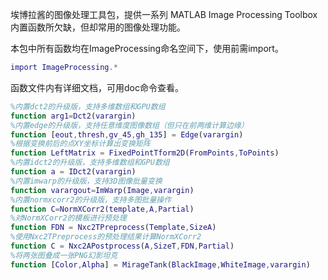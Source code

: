 埃博拉酱的图像处理工具包，提供一系列 MATLAB Image Processing Toolbox 内置函数所欠缺，但却常用的图像处理功能。

本包中所有函数均在ImageProcessing命名空间下，使用前需import。
```MATLAB
import ImageProcessing.*
```
函数文件内有详细文档，可用doc命令查看。
```MATLAB
%内置dct2的升级版，支持多维数组和GPU数组
function arg1=Dct2(varargin)
%内置edge的升级版，支持任意维度图像数组（但只在前两维计算边缘）
function [eout,thresh,gv_45,gh_135] = Edge(varargin)
%根据变换前后的点XY坐标计算出变换矩阵
function LeftMatrix = FixedPointTform2D(FromPoints,ToPoints)
%内置idct2的升级版，支持多维数组和GPU数组
function a = IDct2(varargin)
%内置imwarp的升级版，支持3D图像批量变换
function varargout=ImWarp(Image,varargin)
%内置normxcorr2的升级版，支持多图批量操作
function C=NormXCorr2(template,A,Partial)
%对NormXCorr2的模板进行预处理
function FDN = Nxc2TPreprocess(Template,SizeA)
%使用Nxc2TPreprocess的预处理结果计算NormXCorr2
function C = Nxc2APostprocess(A,SizeT,FDN,Partial)
%将两张图叠成一张PNG幻影坦克
function [Color,Alpha] = MirageTank(BlackImage,WhiteImage,varargin)
```